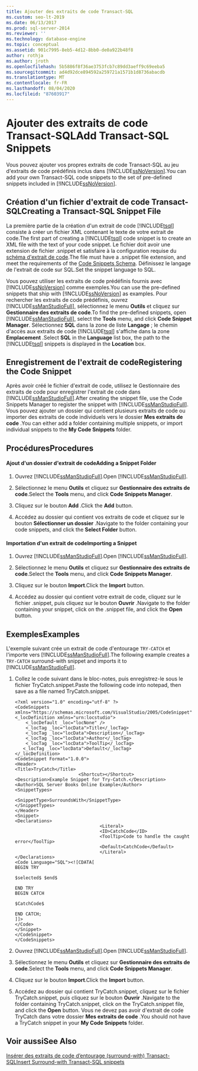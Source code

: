 ```yaml
---
title: Ajouter des extraits de code Transact-SQL
ms.custom: seo-lt-2019
ms.date: 06/13/2017
ms.prod: sql-server-2014
ms.reviewer: ''
ms.technology: database-engine
ms.topic: conceptual
ms.assetid: 901c7995-8eb5-4d12-8bb0-de0a922b48f8
author: rothja
ms.author: jroth
ms.openlocfilehash: 5b5886f8f36ae3753fcb7c89dd3aeff9c69eeba5
ms.sourcegitcommit: ad4d92dce894592a259721a1571b1d8736abacdb
ms.translationtype: MT
ms.contentlocale: fr-FR
ms.lasthandoff: 08/04/2020
ms.locfileid: "87603917"
---
```

# <a name="add-transact-sql-snippets"></a><span data-ttu-id="ab8fd-102">Ajouter des extraits de code Transact-SQL</span><span class="sxs-lookup"><span data-stu-id="ab8fd-102">Add Transact-SQL Snippets</span></span>
  <span data-ttu-id="ab8fd-103">Vous pouvez ajouter vos propres extraits de code Transact-SQL au jeu d'extraits de code prédéfinis inclus dans [!INCLUDE[ssNoVersion](../../includes/ssnoversion-md.md)].</span><span class="sxs-lookup"><span data-stu-id="ab8fd-103">You can add your own Transact-SQL code snippets to the set of pre-defined snippets included in [!INCLUDE[ssNoVersion](../../includes/ssnoversion-md.md)].</span></span>  
  
## <a name="creating-a-transact-sql-snippet-file"></a><span data-ttu-id="ab8fd-104">Création d'un fichier d'extrait de code Transact-SQL</span><span class="sxs-lookup"><span data-stu-id="ab8fd-104">Creating a Transact-SQL Snippet File</span></span>  
 <span data-ttu-id="ab8fd-105">La première partie de la création d'un extrait de code [!INCLUDE[tsql](../../includes/tsql-md.md)] consiste à créer un fichier XML contenant le texte de votre extrait de code.</span><span class="sxs-lookup"><span data-stu-id="ab8fd-105">The first part of creating a [!INCLUDE[tsql](../../includes/tsql-md.md)] code snippet is to create an XML file with the text of your code snippet.</span></span> <span data-ttu-id="ab8fd-106">Le fichier doit avoir une extension de fichier .snippet et satisfaire à la configuration requise du [schéma d'extrait de code](https://go.microsoft.com/fwlink/?LinkId=207504).</span><span class="sxs-lookup"><span data-stu-id="ab8fd-106">The file must have a .snippet file extension, and meet the requirements of the [Code Snippets Schema](https://go.microsoft.com/fwlink/?LinkId=207504).</span></span> <span data-ttu-id="ab8fd-107">Définissez le langage de l'extrait de code sur SQL.</span><span class="sxs-lookup"><span data-stu-id="ab8fd-107">Set the snippet language to SQL.</span></span>  
  
 <span data-ttu-id="ab8fd-108">Vous pouvez utiliser les extraits de code prédéfinis fournis avec [!INCLUDE[ssNoVersion](../../includes/ssnoversion-md.md)] comme exemples.</span><span class="sxs-lookup"><span data-stu-id="ab8fd-108">You can use the pre-defined snippets that ship with [!INCLUDE[ssNoVersion](../../includes/ssnoversion-md.md)] as examples.</span></span> <span data-ttu-id="ab8fd-109">Pour rechercher les extraits de code prédéfinis, ouvrez [!INCLUDE[ssManStudioFull](../../includes/ssmanstudiofull-md.md)], sélectionnez le menu **Outils** et cliquez sur **Gestionnaire des extraits de code**.</span><span class="sxs-lookup"><span data-stu-id="ab8fd-109">To find the pre-defined snippets, open [!INCLUDE[ssManStudioFull](../../includes/ssmanstudiofull-md.md)], select the **Tools** menu, and click **Code Snippet Manager**.</span></span> <span data-ttu-id="ab8fd-110">Sélectionnez **SQL** dans la zone de liste **Langage** ; le chemin d'accès aux extraits de code [!INCLUDE[tsql](../../includes/tsql-md.md)] s'affiche dans la zone **Emplacement** .</span><span class="sxs-lookup"><span data-stu-id="ab8fd-110">Select **SQL** in the **Language** list box, the path to the [!INCLUDE[tsql](../../includes/tsql-md.md)] snippets is displayed in the **Location** box.</span></span>  
  
## <a name="registering-the-code-snippet"></a><span data-ttu-id="ab8fd-111">Enregistrement de l'extrait de code</span><span class="sxs-lookup"><span data-stu-id="ab8fd-111">Registering the Code Snippet</span></span>  
 <span data-ttu-id="ab8fd-112">Après avoir créé le fichier d'extrait de code, utilisez le Gestionnaire des extraits de code pour enregistrer l'extrait de code dans [!INCLUDE[ssManStudioFull](../../includes/ssmanstudiofull-md.md)].</span><span class="sxs-lookup"><span data-stu-id="ab8fd-112">After creating the snippet file, use the Code Snippets Manager to register the snippet with [!INCLUDE[ssManStudioFull](../../includes/ssmanstudiofull-md.md)].</span></span> <span data-ttu-id="ab8fd-113">Vous pouvez ajouter un dossier qui contient plusieurs extraits de code ou importer des extraits de code individuels vers le dossier **Mes extraits de code** .</span><span class="sxs-lookup"><span data-stu-id="ab8fd-113">You can either add a folder containing multiple snippets, or import individual snippets to the **My Code Snippets** folder.</span></span>  
  
## <a name="procedures"></a><span data-ttu-id="ab8fd-114">Procédures</span><span class="sxs-lookup"><span data-stu-id="ab8fd-114">Procedures</span></span>  
  
#### <a name="adding-a-snippet-folder"></a><span data-ttu-id="ab8fd-115">Ajout d'un dossier d'extrait de code</span><span class="sxs-lookup"><span data-stu-id="ab8fd-115">Adding a Snippet Folder</span></span>  
  
1.  <span data-ttu-id="ab8fd-116">Ouvrez [!INCLUDE[ssManStudioFull](../../includes/ssmanstudiofull-md.md)].</span><span class="sxs-lookup"><span data-stu-id="ab8fd-116">Open [!INCLUDE[ssManStudioFull](../../includes/ssmanstudiofull-md.md)].</span></span>  
  
2.  <span data-ttu-id="ab8fd-117">Sélectionnez le menu **Outils** et cliquez sur **Gestionnaire des extraits de code**.</span><span class="sxs-lookup"><span data-stu-id="ab8fd-117">Select the **Tools** menu, and click **Code Snippets Manager**.</span></span>  
  
3.  <span data-ttu-id="ab8fd-118">Cliquez sur le bouton **Add** .</span><span class="sxs-lookup"><span data-stu-id="ab8fd-118">Click the **Add** button.</span></span>  
  
4.  <span data-ttu-id="ab8fd-119">Accédez au dossier qui contient vos extraits de code et cliquez sur le bouton **Sélectionner un dossier** .</span><span class="sxs-lookup"><span data-stu-id="ab8fd-119">Navigate to the folder containing your code snippets, and click the **Select Folder** button.</span></span>  
  
#### <a name="importing-a-snippet"></a><span data-ttu-id="ab8fd-120">Importation d'un extrait de code</span><span class="sxs-lookup"><span data-stu-id="ab8fd-120">Importing a Snippet</span></span>  
  
1.  <span data-ttu-id="ab8fd-121">Ouvrez [!INCLUDE[ssManStudioFull](../../includes/ssmanstudiofull-md.md)].</span><span class="sxs-lookup"><span data-stu-id="ab8fd-121">Open [!INCLUDE[ssManStudioFull](../../includes/ssmanstudiofull-md.md)].</span></span>  
  
2.  <span data-ttu-id="ab8fd-122">Sélectionnez le menu **Outils** et cliquez sur **Gestionnaire des extraits de code**.</span><span class="sxs-lookup"><span data-stu-id="ab8fd-122">Select the **Tools** menu, and click **Code Snippets Manager**.</span></span>  
  
3.  <span data-ttu-id="ab8fd-123">Cliquez sur le bouton **Import**.</span><span class="sxs-lookup"><span data-stu-id="ab8fd-123">Click the **Import** button.</span></span>  
  
4.  <span data-ttu-id="ab8fd-124">Accédez au dossier qui contient votre extrait de code, cliquez sur le fichier .snippet, puis cliquez sur le bouton **Ouvrir** .</span><span class="sxs-lookup"><span data-stu-id="ab8fd-124">Navigate to the folder containing your snippet, click on the .snippet file, and click the **Open** button.</span></span>  
  
## <a name="examples"></a><span data-ttu-id="ab8fd-125">Exemples</span><span class="sxs-lookup"><span data-stu-id="ab8fd-125">Examples</span></span>  
 <span data-ttu-id="ab8fd-126">L'exemple suivant crée un extrait de code d'entourage `TRY-CATCH` et l'importe vers [!INCLUDE[ssManStudioFull](../../includes/ssmanstudiofull-md.md)].</span><span class="sxs-lookup"><span data-stu-id="ab8fd-126">The following example creates a `TRY-CATCH` surround-with snippet and imports it to [!INCLUDE[ssManStudioFull](../../includes/ssmanstudiofull-md.md)].</span></span>  
  
1.  <span data-ttu-id="ab8fd-127">Collez le code suivant dans le bloc-notes, puis enregistrez-le sous le fichier TryCatch.snippet.</span><span class="sxs-lookup"><span data-stu-id="ab8fd-127">Paste the following code into notepad, then save as a file named TryCatch.snippet.</span></span>  
  
    ```  
    <?xml version="1.0" encoding="utf-8" ?>  
    <CodeSnippets  xmlns="https://schemas.microsoft.com/VisualStudio/2005/CodeSnippet">  
    <_locDefinition xmlns="urn:locstudio">  
        <_locDefault _loc="locNone" />  
        <_locTag _loc="locData">Title</_locTag>  
        <_locTag _loc="locData">Description</_locTag>  
        <_locTag _loc="locData">Author</_locTag>  
        <_locTag _loc="locData">ToolTip</_locTag>  
       <_locTag _loc="locData">Default</_locTag>  
    </_locDefinition>  
    <CodeSnippet Format="1.0.0">  
    <Header>  
    <Title>TryCatch</Title>  
                            <Shortcut></Shortcut>  
    <Description>Example Snippet for Try-Catch.</Description>  
    <Author>SQL Server Books Online Example</Author>  
    <SnippetTypes>  
                                    <SnippetType>SurroundsWith</SnippetType>  
    </SnippetTypes>  
    </Header>  
    <Snippet>  
    <Declarations>  
                                    <Literal>  
                                    <ID>CatchCode</ID>  
                                    <ToolTip>Code to handle the caught error</ToolTip>  
                                    <Default>CatchCode</Default>  
                                    </Literal>  
    </Declarations>  
    <Code Language="SQL"><![CDATA[  
    BEGIN TRY  
  
    $selected$ $end$  
  
    END TRY  
    BEGIN CATCH  
  
    $CatchCode$  
  
    END CATCH;  
    ]]>  
    </Code>  
    </Snippet>  
    </CodeSnippet>  
    </CodeSnippets>  
    ```  
  
2.  <span data-ttu-id="ab8fd-128">Ouvrez [!INCLUDE[ssManStudioFull](../../includes/ssmanstudiofull-md.md)].</span><span class="sxs-lookup"><span data-stu-id="ab8fd-128">Open [!INCLUDE[ssManStudioFull](../../includes/ssmanstudiofull-md.md)].</span></span>  
  
3.  <span data-ttu-id="ab8fd-129">Sélectionnez le menu **Outils** et cliquez sur **Gestionnaire des extraits de code**.</span><span class="sxs-lookup"><span data-stu-id="ab8fd-129">Select the **Tools** menu, and click **Code Snippets Manager**.</span></span>  
  
4.  <span data-ttu-id="ab8fd-130">Cliquez sur le bouton **Import**.</span><span class="sxs-lookup"><span data-stu-id="ab8fd-130">Click the **Import** button.</span></span>  
  
5.  <span data-ttu-id="ab8fd-131">Accédez au dossier qui contient TryCatch.snippet, cliquez sur le fichier TryCatch.snippet, puis cliquez sur le bouton **Ouvrir** .</span><span class="sxs-lookup"><span data-stu-id="ab8fd-131">Navigate to the folder containing TryCatch.snippet, click on the TryCatch.snippet file, and click the **Open** button.</span></span> <span data-ttu-id="ab8fd-132">Vous ne devez pas avoir d'extrait de code TryCatch dans votre dossier **Mes extraits de code** .</span><span class="sxs-lookup"><span data-stu-id="ab8fd-132">You should not have a TryCatch snippet in your **My Code Snippets** folder.</span></span>  
  
## <a name="see-also"></a><span data-ttu-id="ab8fd-133">Voir aussi</span><span class="sxs-lookup"><span data-stu-id="ab8fd-133">See Also</span></span>  
 [<span data-ttu-id="ab8fd-134">Insérer des extraits de code d’entourage (surround-with) Transact-SQL</span><span class="sxs-lookup"><span data-stu-id="ab8fd-134">Insert Surround-with Transact-SQL snippets</span></span>](insert-surround-with-transact-sql-snippets.md)  
  
  
